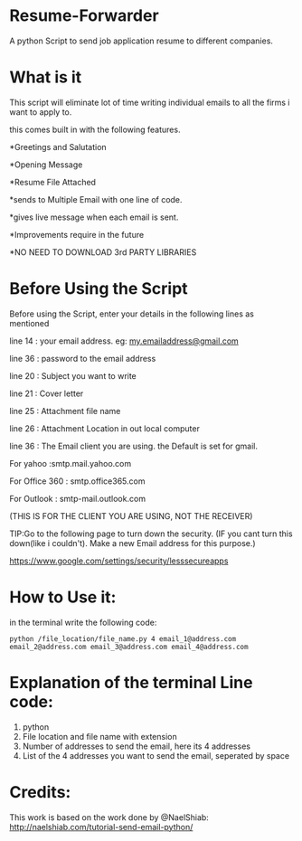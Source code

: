 # Resume-Forwarder

A python Script to send job application resume to different companies.

# What is it

This script will eliminate lot of time writing individual emails to all the firms i want to apply to.

this comes built in with the following features.

*Greetings and Salutation

*Opening Message

*Resume File Attached

*sends to Multiple Email with one line of code.

*gives live message when each email is sent.


*Improvements require in the future

*NO NEED TO DOWNLOAD 3rd PARTY LIBRARIES

# Before Using the Script
Before using the Script, enter your details in the following lines as mentioned

line 14 : your email address. eg: my.emailaddress@gmail.com

line 36 : password to the email address

line 20 : Subject you want to write

line 21 : Cover letter

line 25 : Attachment file name

line 26 : Attachment Location in out local computer

line 36 : The Email client you are using. the Default is set for gmail.

For yahoo :smtp.mail.yahoo.com 

For Office 360 : smtp.office365.com

For Outlook : smtp-mail.outlook.com
   
(THIS IS FOR THE CLIENT YOU ARE USING, NOT THE RECEIVER)


TIP:Go to the following page to turn down the security. (IF you cant turn this down(like i couldn't). Make a new Email address for this purpose.)

https://www.google.com/settings/security/lesssecureapps

# How to Use it:

in the terminal write the following code:

    python /file_location/file_name.py 4 email_1@address.com email_2@address.com email_3@address.com email_4@address.com

# Explanation of the terminal Line code:

1. python
2. File location and file name with extension
3. Number of addresses to send the email, here its 4 addresses
4. List of the 4 addresses you want to send the email, seperated by space

# Credits:
This work is based on the work done by @NaelShiab:
http://naelshiab.com/tutorial-send-email-python/
